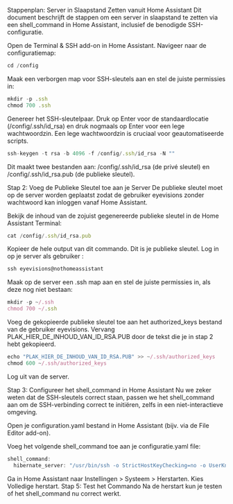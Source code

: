 Stappenplan: Server in Slaapstand Zetten vanuit Home Assistant
Dit document beschrijft de stappen om een server in slaapstand te zetten via een shell_command in Home Assistant, inclusief de benodigde SSH-configuratie.

Open de Terminal & SSH add-on in Home Assistant.
Navigeer naar de configuratiemap:
```javascript
cd /config
```
Maak een verborgen map voor SSH-sleutels aan en stel de juiste permissies in:
```javascript
mkdir -p .ssh
chmod 700 .ssh
```
Genereer het SSH-sleutelpaar. Druk op Enter voor de standaardlocatie (/config/.ssh/id_rsa) en druk nogmaals op Enter voor een lege wachtwoordzin. Een lege wachtwoordzin is cruciaal voor geautomatiseerde scripts.
```javascript
ssh-keygen -t rsa -b 4096 -f /config/.ssh/id_rsa -N ""
```
Dit maakt twee bestanden aan: /config/.ssh/id_rsa (de privé sleutel) en /config/.ssh/id_rsa.pub (de publieke sleutel).

Stap 2: Voeg de Publieke Sleutel toe aan je Server
De publieke sleutel moet op de server worden geplaatst zodat de gebruiker eyevisions zonder wachtwoord kan inloggen vanaf Home Assistant.

Bekijk de inhoud van de zojuist gegenereerde publieke sleutel in de Home Assistant Terminal:
```javascript
cat /config/.ssh/id_rsa.pub
```
Kopieer de hele output van dit commando. Dit is je publieke sleutel.
Log in op je server als gebruiker :
```javascript
ssh eyevisions@nothomeassistant
```
Maak op de server een .ssh map aan en stel de juiste permissies in, als deze nog niet bestaan:
```javascript
mkdir -p ~/.ssh
chmod 700 ~/.ssh
```
Voeg de gekopieerde publieke sleutel toe aan het authorized_keys bestand van de gebruiker eyevisions. Vervang PLAK_HIER_DE_INHOUD_VAN_ID_RSA.PUB door de tekst die je in stap 2 hebt gekopieerd.
```javascript
echo "PLAK_HIER_DE_INHOUD_VAN_ID_RSA.PUB" >> ~/.ssh/authorized_keys
chmod 600 ~/.ssh/authorized_keys
```
Log uit van de server.

Stap 3: Configureer het shell_command in Home Assistant
Nu we zeker weten dat de SSH-sleutels correct staan, passen we het shell_command aan om de SSH-verbinding correct te initiëren, zelfs in een niet-interactieve omgeving.

Open je configuration.yaml bestand in Home Assistant (bijv. via de File Editor add-on).

Voeg het volgende shell_command toe aan je configuratie.yaml file:
```javascript
shell_command:
  hibernate_server: "/usr/bin/ssh -o StrictHostKeyChecking=no -o UserKnownHostsFile=/dev/null -i /config/.ssh/id_rsa eyevisions@192.168.2.6 'sudo systemctl hibernate'"
```
Ga in Home Assistant naar Instellingen > Systeem > Herstarten.
Kies Volledige herstart.
Stap 5: Test het Commando
Na de herstart kun je testen of het shell_command nu correct werkt.

